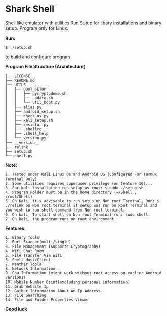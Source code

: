 # Shark Shell

Shell like emulator with utilities
Run Setup for libary installations and binary setup.
Program only for Linux.

**Run:**

```$ ./setup.sh ``` 

to build and configure program

**Program File Structure (Architecture)**
```Shell/
├── LICENSE
├── README.md
├── UTILS
│   ├── BOOT_SETUP
│   │   ├── pycryptodome.sh
│   │   ├── update.sh
│   │   └── util_boot.py
│   ├── alias.py
│   ├── android_setup.sh
│   ├── check_os.py
│   ├── kali_setup.sh
│   ├── resistor.py
│   ├── .shellrc
│   ├── .shell_help
│   └── version.py
├── __version__
├── relink
├── setup.sh
└── shell.py    

```

**Note:**
```
1. Tested under Kali LInux Os and Android OS (Configured For Termux Terminal Only)
2. Some utilities requires superuser privilege (on feature 10)...
3. For kali installation run setup as root: $ sudo ./setup.sh
4. Program Folder must be in the home directory (~/Shell , /root/Shell)
5. On Kali, it's advisable to run setup on Non root Terminal, Run: $ ./relink on Non root terminal if setup was run on Root Terminal and you wish to run shell command from Non root terminal.
6. On kali, To start shell on Non root Terminal run: sudo shell.
7. On kali, the program runs on root environment.
```

**Features:**
```
1. Binary Tools
2. Port Scanner(multi/single)
3. File Management (Supports Cryptography)
4. Wifi Chat Room
5. File Transfer Via Wifi
6. Shell Host/Client
7. Weather Tools
8. Network Information
9. Cpu Information (might work without root access on earlier Android versions)
10. Mobile Number Osint(excluding personal information)
11. Grab Website Ip
12. Gather Information About An Ip Address.
13. File Searching
14. File and Folder Properties Viewer
```

**Good luck**
